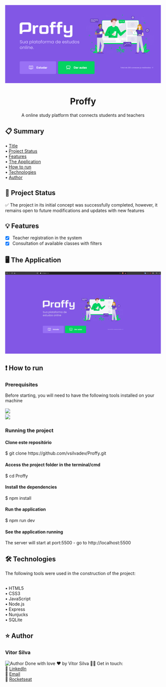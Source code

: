 <img src="https://github.com/vsilvadev/Proffy/blob/master/github_images/proffy.jpg" alt="Proffy Logo">

<h1 align="center">Proffy<a name="title"></a></h1>
<p align="center">A online study platform that connects students and teachers</p>

<h2>📋 Summary</h2>
  • <a href="#title">Title</a> <br>
  • <a href="#project_status">Project Status</a> <br>
  • <a href="#features">Features</a> <br>
  • <a href="#application">The Application</a> <br>
  • <a href="#how-to">How to run</a> <br>
  • <a href="#tech">Technologies</a> <br>
  • <a href="#author">Author</a> <br>

<h2>🚀 Project Status<a name="project_status"></a></h2>
✅ The project in its initial concept was successfully completed, however, it remains open to future modifications and updates with new features


<h2>💡 Features<a name="features"></a></h2>

- [x] Teacher registration in the system
- [x] Consultation of available classes with filters

<h2>🖥 The Application<a name="application"></a></h2>
<img src="https://github.com/vsilvadev/Proffy/blob/master/github_images/proffy_projeto.gif" alt="Running Application">

<h2>❗ How to run<a name="how-to"></a></h2>
<h3>Prerequisites</h3>
Before starting, you will need to have the following tools installed on your machine<br><br>
<a href="https://git-scm.com">
<img src="https://img.shields.io/static/v1?label=Install&message=GIT&color=f14e32&style=for-the-badge"/>
</a>
<br>
<a href="https://nodejs.org">
<img src="https://img.shields.io/static/v1?label=Install&message=NODE.JS&color=43853d&style=for-the-badge"/>
</a>

<h3>Running the project</h3>
<h4>Clone este repositório</h4>
$ git clone https://github.com/vsilvadev/Proffy.git

<h4>Access the project folder in the terminal/cmd</h4>
$ cd Proffy

<h4>Install the dependencies</h4>
$ npm install

<h4>Run the application</h4>
$ npm run dev

<h4>See the application running</h4>
<p>The server will start at port:5500 - go to http://localhost:5500</p>

<h2>🛠 Technologies<a name="tech"></a></h2>
The following tools were used in the construction of the project: <br><br>

• HTML5 <br>
• CSS3 <br>
• JavaScript <br>
• Node.js <br>
• Express <br>
• Nunjucks <br>
• SQLite

<h2>⭐ Author<a name="author"></a></h2>

<h3>Vitor Silva</h3> 
<img src="https://avatars3.githubusercontent.com/u/60434378?s=400&u=f3497d52861de514e8a1973fd3dce8132ed7aa8d&v=4" alt="Author" width="100" height="100">
Done with love ❤️ by Vitor Silva 👋🏽 Get in touch: <br>
💼 <a href="https://www.linkedin.com/in/vitor-andre-batista-silva/">LinkedIn</a><br>
📧 <a href="mailto:vitorabsilva10@gmail.com">Email</a><br>
🚀 <a href="https://app.rocketseat.com.br/me/function">Rocketseat</a>
